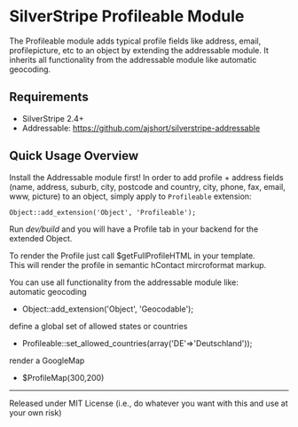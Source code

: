 SilverStripe Profileable Module
===============================

The Profileable module adds typical profile fields like address, email, profilepicture, etc to an object by extending the addressable module.
It inherits all functionality from the addressable module like automatic geocoding.

Requirements
------------
*  SilverStripe 2.4+
*  Addressable: https://github.com/ajshort/silverstripe-addressable

Quick Usage Overview
--------------------
Install the Addressable module first!
In order to add profile + address fields (name, address, suburb, city, postcode and
country, city, phone, fax, email, www, picture) to an object, simply apply to `Profileable` extension:

    Object::add_extension('Object', 'Profileable');

Run *dev/build* and you will have a Profile tab in your backend for the extended Object.

To render the Profile just call $getFullProfileHTML in your template.  
This will render the profile in semantic hContact mircroformat markup.

You can use all functionality from the addressable module like:  
automatic geocoding  
*  Object::add_extension('Object', 'Geocodable');

define a global set of allowed states or countries  
*  Profileable::set_allowed_countries(array('DE'=>'Deutschland'));

render a GoogleMap  
*  $ProfileMap(300,200)


--------------------------------------------------------------------
Released under 
MIT License
(i.e., do whatever you want with this and use at your own risk)

